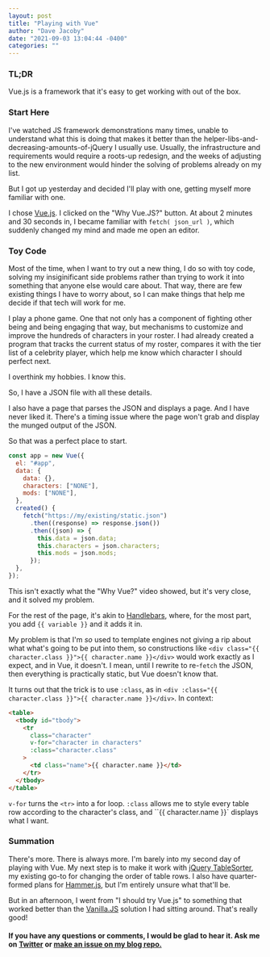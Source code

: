 ```yaml
---
layout: post
title: "Playing with Vue"
author: "Dave Jacoby"
date: "2021-09-03 13:04:44 -0400"
categories: ""
---
```


### TL;DR

Vue.js is a framework that it's easy to get working with out of the box.

### Start Here

I've watched JS framework demonstrations many times, unable to understand what this is doing that makes it better than the helper-libs-and-decreasing-amounts-of-jQuery I usually use. Usually, the infrastructure and requirements would require a roots-up redesign, and the weeks of adjusting to the new environment would hinder the solving of problems already on my list.

But I got up yesterday and decided I'll play with one, getting myself more familiar with one.

I chose [Vue.js](https://vuejs.org/). I clicked on the "Why Vue.JS?" button. At about 2 minutes and 30 seconds in, I became familiar with `fetch( json_url )`, which suddenly changed my mind and made me open an editor.

### Toy Code

Most of the time, when I want to try out a new thing, I do so with toy code, solving my insiginificant side problems rather than trying to work it into something that anyone else would care about. That way, there are few existing things I have to worry about, so I can make things that help me decide if that tech will work for me.

I play a phone game. One that not only has a component of fighting other being and being engaging that way, but mechanisms to customize and improve the hundreds of characters in your roster. I had already created a program that tracks the current status of my roster, compares it with the tier list of a celebrity player, which help me know which character I should perfect next.

I overthink my hobbies. I know this.

So, I have a JSON file with all these details.

I also have a page that parses the JSON and displays a page. And I have never liked it. There's a timing issue where the page won't grab and display the munged output of the JSON.

So that was a perfect place to start.

```javascript
const app = new Vue({
  el: "#app",
  data: {
    data: {},
    characters: ["NONE"],
    mods: ["NONE"],
  },
  created() {
    fetch("https://my/existing/static.json")
      .then((response) => response.json())
      .then((json) => {
        this.data = json.data;
        this.characters = json.characters;
        this.mods = json.mods;
      });
  },
});
```

This isn't exactly what the "Why Vue?" video showed, but it's very close, and it solved my problem.

For the rest of the page, it's akin to [Handlebars](https://handlebarsjs.com/), where, for the most part, you add `{{ variable }}` and it adds it in.

My problem is that I'm _so_ used to template engines not giving a rip about what what's going to be put into them, so constructions like `<div class="{{ character.class }}">{{ character.name }}</div>` would work exactly as I expect, and in Vue, it doesn't. I mean, until I rewrite to re-`fetch` the JSON, then everything is practically static, but Vue doesn't know that.

It turns out that the trick is to use `:class`, as in `<div :class="{{ character.class }}">{{ character.name }}</div>`. In context:

```html
<table>
  <tbody id="tbody">
    <tr
      class="character"
      v-for="character in characters"
      :class="character.class"
    >
      <td class="name">{{ character.name }}</td>
    </tr>
  </tbody>
</table>
```

`v-for` turns the `<tr>` into a for loop. `:class` allows me to style every table row according to the character's class, and ``{{ character.name }}` displays what I want.

### Summation

There's more. There is always more. I'm barely into my second day of playing with Vue. My next step is to make it work with [jQuery TableSorter](https://mottie.github.io/tablesorter/docs/), my existing go-to for changing the order of table rows. I also have quarter-formed plans for [Hammer.js](https://hammerjs.github.io/), but I'm entirely unsure what that'll be.

But in an afternoon, I went from "I should try Vue.js" to something that worked better than the [Vanilla.JS](http://vanilla-js.com/) solution I had sitting around. That's really good!

#### If you have any questions or comments, I would be glad to hear it. Ask me on [Twitter](https://twitter.com/jacobydave) or [make an issue on my blog repo.](https://github.com/jacoby/jacoby.github.io)
